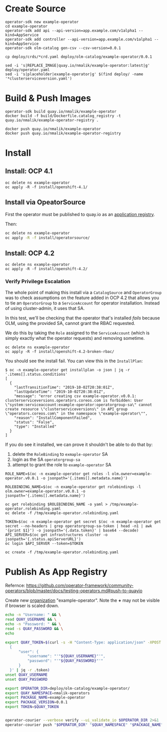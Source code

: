 # Create Source
```
operator-sdk new example-operator
cd example-operator
operator-sdk add api --api-version=app.example.com/v1alpha1 --kind=AppService
operator-sdk add controller --api-version=app.example.com/v1alpha1 --kind=AppService
operator-sdk olm-catalog gen-csv --csv-version=0.0.1

cp deploy/crds/*crd.yaml deploy/olm-catalog/example-operator/0.0.1

sed -i 's|REPLACE_IMAGE|quay.io/nmalik/example-operator:latest|g' deploy/operator.yaml
sed -i 's|placeholder|example-operator|g' $(find deploy/ -name '*clusterserviceversion.yaml')
```

# Build & Push Images
```
operator-sdk build quay.io/nmalik/example-operator
docker build -f build/Dockerfile.catalog_registry -t quay.io/nmalik/example-operator-registry .

docker push quay.io/nmalik/example-operator
docker push quay.io/nmalik/example-operator-registry
```

# Install

## Install: OCP 4.1
```
oc delete ns example-operator
oc apply -R -f install/openshift-4.1/
```


## Install via OpeatorSource
First the operator must be published to quay.io as an [application registry](#publish-as-app-registry).

Then:
```bash
oc delete ns example-operator
oc apply -R -f install/operatorsource/
```

## Install: OCP 4.2
```
oc delete ns example-operator
oc apply -R -f install/openshift-4.2/
```

### Verify Privilege Escalation
The whole point of making this install via a `CatalogSource` and `OperatorGroup` was to check assumptions on the feature added in OCP 4.2 that allows you to tie an `OperatorGroup` to a `ServiceAccount` for operator installation.  Instead of using cluster-admin, it uses that SA.

In this test, we'll be checking that the operator that's installed *fails* because OLM, using the provided SA, cannot grant the RBAC requested.

We do this by taking the `Role` assigned to the `ServiceAccount` (which is simply exactly what the operator requests) and removing sometime.

```
oc delete ns example-operator
oc apply -R -f install/openshift-4.2-broken-rbac/
```

You should see the install fail.  You can view this in the `InstallPlan`:

```
$ oc -n example-operator get installplan -o json | jq -r '.items[].status.conditions'
[
  {
    "lastTransitionTime": "2019-10-02T20:38:01Z",
    "lastUpdateTime": "2019-10-02T20:38:01Z",
    "message": "error creating csv example-operator.v0.0.1: clusterserviceversions.operators.coreos.com is forbidden: User \"system:serviceaccount:example-operator:operatorgroup-sa\" cannot create resource \"clusterserviceversions\" in API group \"operators.coreos.com\" in the namespace \"example-operator\"",
    "reason": "InstallComponentFailed",
    "status": "False",
    "type": "Installed"
  }
]
```

If you do see it installed, we can prove it shouldn't be able to do that by:
1. delete the `RoleBinding` to `exmaple-operator` SA
1. login as the SA `operatorgroup-sa`
1. attempt to grant the role to `example-operator` SA

```
ROLE_NAME=$(oc -n example-operator get roles -l olm.owner=example-operator.v0.0.1 -o jsonpath='{.items[].metadata.name}')

ROLEBINDING_NAME=$(oc -n example-operator get rolebindings -l olm.owner=example-operator.v0.0.1 -o jsonpath='{.items[].metadata.name}')

oc get rolebinding $ROLEBINDING_NAME -o yaml > /tmp/example-operator.rolebinding.yaml
oc delete -f /tmp/example-operator.rolebinding.yaml

TOKEN=$(oc -n example-operator get secret $(oc -n example-operator get secret --no-headers | grep operatorgroup-sa-token | head -n1 | awk '{print $1}') -o jsonpath='{.data.token}' | base64 --decode)
API_SERVER=$(oc get infrastructures cluster -o jsonpath='{.status.apiServerURL}')
oc login $API_SERVER --token=$TOKEN

oc create -f /tmp/example-operator.rolebinding.yaml
```

# Publish As App Registry

Refernce: https://github.com/operator-framework/community-operators/blob/master/docs/testing-operators.md#push-to-quayio

Create new [organization](https://docs.quay.io/glossary/organizations.html) "example-operator".  Note the **+** may not be visible if browser is scaled down.

```bash
echo -n "Username: " && \
read QUAY_USERNAME && \
echo -n "Password: " && \
read -s QUAY_PASSWORD && \
echo

export QUAY_TOKEN=$(curl -s -H "Content-Type: application/json" -XPOST https://quay.io/cnr/api/v1/users/login -d '
  {
      "user": {
          "username": "'"${QUAY_USERNAME}"'",
          "password": "'"${QUAY_PASSWORD}"'"
      }
  }' | jq -r .token)
unset QUAY_USERNAME
unset QUAY_PASSWORD

export OPERATOR_DIR=deploy/olm-catalog/example-operator/
export QUAY_NAMESPACE=nmalik-operators
export PACKAGE_NAME=example-operator
export PACKAGE_VERSION=0.0.1
export TOKEN=$QUAY_TOKEN


operator-courier --verbose verify --ui_validate_io $OPERATOR_DIR 2>&1 | grep ^ERROR
operator-courier push "$OPERATOR_DIR" "$QUAY_NAMESPACE" "$PACKAGE_NAME" "$PACKAGE_VERSION" "$TOKEN"
```
